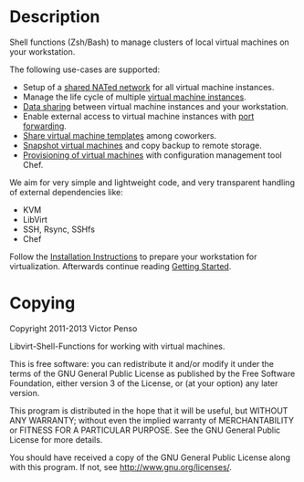 Description
===========

Shell functions (Zsh/Bash) to manage clusters of local 
virtual machines on your workstation.

The following use-cases are supported:

* Setup of a [shared NATed network](_docs/nat_bridge.md) for all virtual 
machine instances. 
* Manage the life cycle of multiple [virtual machine instances](_docs/instances.md).
* [Data sharing](_docs/share_data.md) between virtual machine instances and your workstation.
* Enable external access to virtual machine instances with [port forwarding](_docs/forward_port.md).
* [Share virtual machine templates](_docs/template_repos.md) among coworkers.
* [Snapshot virtual machines](_docs/snapshots.md) and copy backup to remote storage.
* [Provisioning of virtual machines](_docs/provisioning.md) with configuration management tool Chef.

We aim for very simple and lightweight code, and very transparent 
handling of external dependencies like:

* KVM 
* LibVirt
* SSH, Rsync, SSHfs 
* Chef 

Follow the [Installation Instructions](docs/installation.md) to
prepare your workstation for virtualization. Afterwards continue
reading [Getting Started](_docs/getting_started.md).

Copying
=======

Copyright 2011-2013 Victor Penso

Libvirt-Shell-Functions for working with virtual machines.

This is free software: you can redistribute it
and/or modify it under the terms of the GNU General Public
License as published by the Free Software Foundation,
either version 3 of the License, or (at your option) any
later version.

This program is distributed in the hope that it will be
useful, but WITHOUT ANY WARRANTY; without even the implied
warranty of MERCHANTABILITY or FITNESS FOR A PARTICULAR
PURPOSE. See the GNU General Public License for more details.

You should have received a copy of the GNU General Public
License along with this program. If not, see 
<http://www.gnu.org/licenses/>.
